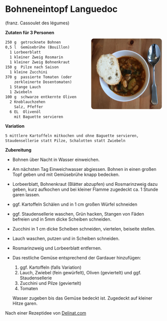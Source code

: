 Bohneneintopf Languedoc
=======================

(franz. Cassoulet des légumes)

<img align=right style="margin-top:2em;border-radius: 8px" width="45%" src="images/Bohneneintop_Languedoc.jpg">
   
**Zutaten für 3 Personen**

```
250 g  getrocknete Bohnen
0,5 l  Gemüsebrühe (Bouillon)
  1 Lorbeerblatt
  1 kleiner Zweig Rosmarin
  1 kleiner Zweig Bohnenkraut
150 g  Pilze nach Saison
  1 kleine Zucchini
370 g  passierte Tomaten (oder 
    zerkleinerte Dosentomaten)
  1 Stange Lauch
  1 Zwiebeln 
100 g  schwarze entkernte Oliven
  2 Knoblauchzehen
    Salz, Pfeffer
  6 EL  Olivenöl
    mit Baguette servieren 
```

**Variation**

```
5 mittlere Kartoffeln mitkochen und ohne Baguette servieren, Staudensellerie statt Pilze, Schalotten statt Zwiebeln
```
 
**Zubereitung**

 - Bohnen über Nacht in Wasser einweichen.
 - Am nächsten Tag Einweichwasser abgiessen. Bohnen in einen großen Topf geben und mit Gemüsebrühe knapp bedecken.
 - Lorbeerblatt, Bohnenkraut (Blätter abzupfen) und Rosmarinzweig dazu geben, kurz aufkochen und bei kleiner Flamme zugedeckt ca. 1 Stunde garen lassen.
 - ggf. Kartoffeln Schälen und in 1 cm großen Würfel schneiden
 - ggf. Staudensellerie waschen, Grün hacken, Stangen von Fäden befreien und in 5mm dicke Scheiben schneiden.
 - Zucchini in 1 cm dicke Scheiben schneiden, viertelen, beiseite stellen.
 - Lauch waschen, putzen und in Scheiben schneiden.
 - Rosmarinzweig und Lorbeerblatt entfernen.
 - Das restliche Gemüse entsprechend der Gardauer hinzufügen:
   1. ggf. Kartoffeln (falls Variation)
   2. Lauch, Zwiebel (fein gewürfelt), Oliven (geviertelt) und ggf. Staudensellerie
   2. Zucchini und Pilze (geviertelt)
   3. Tomaten
   
   Wasser zugeben bis das Gemüse bedeckt ist. Zugedeckt auf kleiner Hitze garen. 

Nach einer Rezeptidee von [Delinat.com](https://www.delinat.com/rezept.html?DStextrezept7=183)
